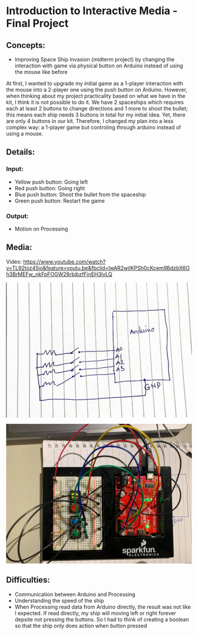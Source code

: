 # Introduction to Interactive Media - Final Project 

## Concepts:
- Improving Space Ship Invasion (midterm project) by changing the interaction with game via physical button on Arduino instead of using the mouse like before


At first, I wanted to upgrade my initial game as a 1-player interaction with the mouse into a 2-player one using the push button on Arduino. However, when thinking about my project practicality based on what we have in the kit, I think it is not possible to do it. We have 2 spaceships which requires each at least 2 buttons to change directions and 1 more to shoot the bullet; this means each ship needs 3 buttons in total for my initial idea. Yet, there are only 4 buttons in our kit. Therefore, I changed my plan into a less complex way: a 1-player game but controling through arduino instead of using a mouse. 




## Details:

### Input:
 - Yellow push button: Going left 
 - Red push button: Going right 
 - Blue push button: Shoot the bullet from the spaceship
 - Green push button: Restart the game 
 
 ### Output:
- Motion on Processing 

## Media:

Video: https://www.youtube.com/watch?v=TL92toz45io&feature=youtu.be&fbclid=IwAR2wjIKPSh0cKcem9BdzbX6Oh3BrMEFw_nkFpFOGW28rbibzfFinEH3lvLQ


![](schematic1.jpg)

![](105846841_607422366862777_4387858964236092607_n.jpg)
## Difficulties: 
- Communication between Arduino and Processing 
- Understanding the speed of the ship 
- When Processing read data from Arduino directly, the result was not like I expected. If read directly, my ship will moving left or right forever depsite not pressing the buttons. So I had to think of creating a boolean so that the ship only does action when button pressed

